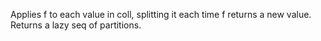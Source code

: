   Applies f to each value in coll, splitting it each time f returns
   a new value.  Returns a lazy seq of partitions.